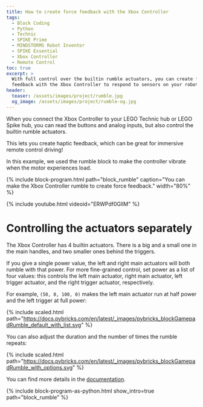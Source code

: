 ```yaml
---
title: How to create force feedback with the Xbox Controller
tags:
  - Block Coding
  - Python
  - Technic
  - SPIKE Prime
  - MINDSTORMS Robot Inventor
  - SPIKE Essential
  - Xbox Controller
  - Remote Control
toc: true
excerpt: >
  With full control over the builtin rumble actuators, you can create force
  feedback with the Xbox Controller to respond to sensors on your robot.
header:
  teaser: /assets/images/project/rumble.jpg
  og_image: /assets/images/project/rumble-og.jpg
---
```


When you connect the Xbox Controller to your LEGO Technic hub or LEGO Spike
hub, you can read the buttons and analog inputs, but also control the
builtin rumble actuators.

This lets you create haptic feedback, which can be great for immersive
remote control driving!

In this example, we used the rumble block to make the controller vibrate when
the motor experiences load.

{% include block-program.html
path="block_rumble"
caption="You can make the Xbox Controller rumble to create force feedback."
width="80%"
%}

{% include youtube.html videoid="ERWPdf0GllM" %}

# Controlling the actuators separately

The Xbox Controller has 4 builtin actuators. There is a big and a small one in
the main handles, and two smaller ones behind the triggers.

If you give a single power value, the left and right main actuators will both
rumble with that power. For more fine-grained control, set power as a list of
four values: this controls the left main actuator, right main actuator, left
trigger actuator, and the right trigger actuator, respectively.

For example, `(50, 0, 100, 0)` makes the left main actuator run at half power
and the left trigger at full power:

{% include scaled.html
  path="https://docs.pybricks.com/en/latest/_images/pybricks_blockGamepadRumble_default_with_list.svg"
%}

You can also adjust the duration and the number of times the rumble repeats:

{% include scaled.html
  path="https://docs.pybricks.com/en/latest/_images/pybricks_blockGamepadRumble_with_options.svg"
%}

You can find more details in the [documentation](https://docs.pybricks.com/en/latest/iodevices/xboxcontroller.html).

{%
  include block-program-as-python.html
  show_intro=true
  path="block_rumble"
%}
